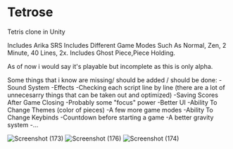 # Tetrose
Tetris clone in Unity

Includes Arika SRS
Includes Different Game Modes Such As Normal, Zen, 2 Minute, 40 Lines, 2x.
Includes Ghost Piece,Piece Holding.


As of now i would say it's playable but incomplete as this is only alpha.

Some things that i know are missing/ should be added / should be done:
-Sound System
-Effects
-Checking each script line by line (there are a lot of unnecesarry things that can be taken out and optimized)
-Saving Scores After Game Closing
-Probably some "focus" power
-Better UI
-Ability To Change Themes (color of pieces)
-A few more game modes
-Ability To Change Keybinds
-Countdown before starting a game
-A better gravity system
-...

![Screenshot (173)](https://github.com/user-attachments/assets/62925be4-4b4d-4891-b3d8-3bce4b906546)
![Screenshot (176)](https://github.com/user-attachments/assets/d0a171bc-88bd-4b8e-b7d6-7551bfe69d54)
![Screenshot (174)](https://github.com/user-attachments/assets/8dbf739d-5cdb-40e3-9277-73e203734354)
